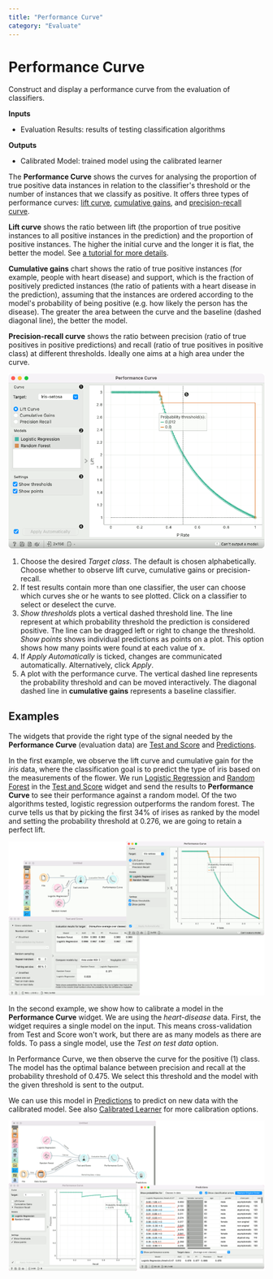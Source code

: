 ```yaml
---
title: "Performance Curve"
category: "Evaluate"
---
```

Performance Curve
=================

Construct and display a performance curve from the evaluation of classifiers.

**Inputs**

- Evaluation Results: results of testing classification algorithms

**Outputs**

- Calibrated Model: trained model using the calibrated learner

The **Performance Curve** shows the curves for analysing the proportion of true positive data instances in relation to the classifier's threshold or the number of instances that we classify as positive. It offers three types of performance curves: [lift curve](https://en.wikipedia.org/wiki/Lift_(data_mining)), [cumulative gains](http://mlwiki.org/index.php/Cumulative_Gain_Chart), and [precision-recall curve](https://scikit-learn.org/stable/auto_examples/model_selection/plot_precision_recall.html).

**Lift curve** shows the ratio between lift (the proportion of true positive instances to all positive instances in the prediction) and the proportion of positive instances. The higher the initial curve and the longer it is flat, the better the model. See [a tutorial for more details](https://medium.com/analytics-vidhya/understanding-lift-curve-b674d21e426).

**Cumulative gains** chart shows the ratio of true positive instances (for example, people with heart disease) and support, which is the fraction of positively predicted instances (the ratio of patients with a heart disease in the prediction), assuming that the instances are ordered according to the model's probability of being positive (e.g. how likely the person has the disease). The greater the area between the curve and the baseline (dashed diagonal line), the better the model.

**Precision-recall curve** shows the ratio between precision (ratio of true positives in positive predictions) and recall (ratio of true positives in positive class) at different thresholds. Ideally one aims at a high area under the curve.

![](/widget-catalog/evaluate/images/PerformanceCurve.png)

1. Choose the desired *Target class*. The default is chosen alphabetically. Choose whether to observe lift curve, cumulative gains or precision-recall.
2. If test results contain more than one classifier, the user can choose which curves she or he wants to see plotted. Click on a classifier to select or deselect the curve.
3. *Show thresholds* plots a vertical dashed threshold line. The line represent at which probability threshold the prediction is considered positive. The line can be dragged left or right to change the threshold. *Show points* shows individual predictions as points on a plot. This option shows how many points were found at each value of x.
4. If *Apply Automatically* is ticked, changes are communicated automatically. Alternatively, click *Apply*.
5. A plot with the performance curve. The vertical dashed line represents the probability threshold and can be moved interactively. The diagonal dashed line in **cumulative gains** represents a baseline classifier.

Examples
--------

The widgets that provide the right type of the signal needed by the **Performance Curve** (evaluation data) are [Test and Score](/widget-catalog/evaluate/../evaluate/testandscore) and [Predictions](/widget-catalog/evaluate/../evaluate/predictions).

In the first example, we observe the lift curve and cumulative gain for the *iris* data, where the classification goal is to predict the type of iris based on the measurements of the flower. We run [Logistic Regression](../model/logisticregression.md) and [Random Forest](../model/randomforest.md) in the [Test and Score](/widget-catalog/evaluate/../evaluate/testandscore) widget and send the results to **Performance Curve** to see their performance against a random model. Of the two algorithms tested, logistic regression outperforms the random forest. The curve tells us that by picking the first 34% of irises as ranked by the model and setting the probability threshold at 0.276, we are going to retain a perfect lift.

![](/widget-catalog/evaluate/images/PerformanceCurve-Example1.png)

In the second example, we show how to calibrate a model in the **Performance Curve** widget. We are using the *heart-disease* data. First, the widget requires a single model on the input. This means cross-validation from Test and Score won't work, but there are as many models as there are folds. To pass a single model, use the *Test on test data* option.

In Performance Curve, we then observe the curve for the positive (1) class. The model has the optimal balance between precision and recall at the probability threshold of 0.475. We select this threshold and the model with the given threshold is sent to the output.

We can use this model in [Predictions](/widget-catalog/evaluate/../evaluate/predictions) to predict on new data with the calibrated model. See also [Calibrated Learner](/widget-catalog/evaluate/../model/calibratedlearner) for more calibration options.

![](/widget-catalog/evaluate/images/PerformanceCurve-Example2.png)
